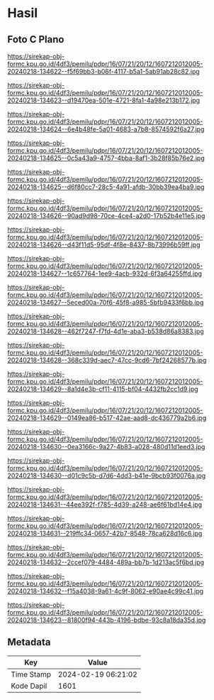 # Hasil

## Foto C Plano

https://sirekap-obj-formc.kpu.go.id/4df3/pemilu/pdpr/16/07/21/20/12/1607212012005-20240218-134622--f5f69bb3-b06f-4117-b5a1-5ab91ab28c82.jpg

https://sirekap-obj-formc.kpu.go.id/4df3/pemilu/pdpr/16/07/21/20/12/1607212012005-20240218-134623--d19470ea-501e-4721-8fa1-4a98e213b172.jpg

https://sirekap-obj-formc.kpu.go.id/4df3/pemilu/pdpr/16/07/21/20/12/1607212012005-20240218-134624--6e4b48fe-5a01-4683-a7b8-8574592f6a27.jpg

https://sirekap-obj-formc.kpu.go.id/4df3/pemilu/pdpr/16/07/21/20/12/1607212012005-20240218-134625--0c5a43a9-4757-4bba-8af1-3b28f85b76e2.jpg

https://sirekap-obj-formc.kpu.go.id/4df3/pemilu/pdpr/16/07/21/20/12/1607212012005-20240218-134625--d6f80cc7-28c5-4a91-afdb-30bb39ea4ba9.jpg

https://sirekap-obj-formc.kpu.go.id/4df3/pemilu/pdpr/16/07/21/20/12/1607212012005-20240218-134626--90ad9d98-70ce-4ce4-a2d0-17b52b4e11e5.jpg

https://sirekap-obj-formc.kpu.go.id/4df3/pemilu/pdpr/16/07/21/20/12/1607212012005-20240218-134626--d43f11d5-95df-4f8e-8437-8b73996b59ff.jpg

https://sirekap-obj-formc.kpu.go.id/4df3/pemilu/pdpr/16/07/21/20/12/1607212012005-20240218-134627--1c657764-1ee9-4acb-932d-6f3a64255ffd.jpg

https://sirekap-obj-formc.kpu.go.id/4df3/pemilu/pdpr/16/07/21/20/12/1607212012005-20240218-134627--5eced00a-70f6-45f8-a985-5bfb9433f6bb.jpg

https://sirekap-obj-formc.kpu.go.id/4df3/pemilu/pdpr/16/07/21/20/12/1607212012005-20240218-134628--462f7247-f7fd-4d1e-aba3-b538d86a8383.jpg

https://sirekap-obj-formc.kpu.go.id/4df3/pemilu/pdpr/16/07/21/20/12/1607212012005-20240218-134628--368c339d-aec7-47cc-9cd6-7bf24268577b.jpg

https://sirekap-obj-formc.kpu.go.id/4df3/pemilu/pdpr/16/07/21/20/12/1607212012005-20240218-134629--8a1d4e3b-cf11-4115-bf04-4432fb2cc1d9.jpg

https://sirekap-obj-formc.kpu.go.id/4df3/pemilu/pdpr/16/07/21/20/12/1607212012005-20240218-134629--0149ea86-b517-42ae-aad8-dc436779a2b6.jpg

https://sirekap-obj-formc.kpu.go.id/4df3/pemilu/pdpr/16/07/21/20/12/1607212012005-20240218-134630--0ea3166c-9a27-4b83-a028-480d11d1eed3.jpg

https://sirekap-obj-formc.kpu.go.id/4df3/pemilu/pdpr/16/07/21/20/12/1607212012005-20240218-134630--d01c9c5b-d7d6-4dd3-b41e-9bcb93f0076a.jpg

https://sirekap-obj-formc.kpu.go.id/4df3/pemilu/pdpr/16/07/21/20/12/1607212012005-20240218-134631--44ee392f-f785-4d39-a248-ae6f61bd14e4.jpg

https://sirekap-obj-formc.kpu.go.id/4df3/pemilu/pdpr/16/07/21/20/12/1607212012005-20240218-134631--219ffc34-0657-42b7-8548-78ca628d16c6.jpg

https://sirekap-obj-formc.kpu.go.id/4df3/pemilu/pdpr/16/07/21/20/12/1607212012005-20240218-134632--2ccef079-4484-489a-bb7b-1d213ac5f6bd.jpg

https://sirekap-obj-formc.kpu.go.id/4df3/pemilu/pdpr/16/07/21/20/12/1607212012005-20240218-134632--f15a4038-9a61-4c9f-8062-e90ae4c99c41.jpg

https://sirekap-obj-formc.kpu.go.id/4df3/pemilu/pdpr/16/07/21/20/12/1607212012005-20240218-134623--81800f94-443b-4196-bdbe-93c8a18da35d.jpg


## Metadata

| Key        | Value               |
| ---------- | ------------------- |
| Time Stamp | 2024-02-19 06:21:02 |
| Kode Dapil | 1601                |




